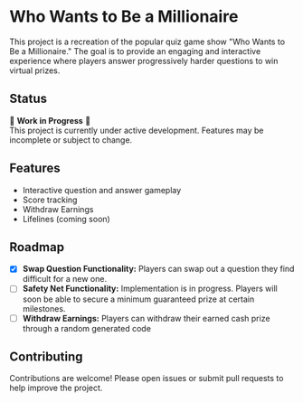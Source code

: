 # Who Wants to Be a Millionaire

This project is a recreation of the popular quiz game show "Who Wants to Be a Millionaire." The goal is to provide an engaging and interactive experience where players answer progressively harder questions to win virtual prizes.

## Status

🚧 **Work in Progress** 🚧  
This project is currently under active development. Features may be incomplete or subject to change.

## Features

- Interactive question and answer gameplay
- Score tracking
- Withdraw Earnings
- Lifelines (coming soon)

## Roadmap

- [x] **Swap Question Functionality:** Players can swap out a question they find difficult for a new one.
- [ ] **Safety Net Functionality:** Implementation is in progress. Players will soon be able to secure a minimum guaranteed prize at certain milestones.
- [ ] **Withdraw Earnings:** Players can withdraw their earned cash prize through a random generated code

## Contributing

Contributions are welcome! Please open issues or submit pull requests to help improve the project.
